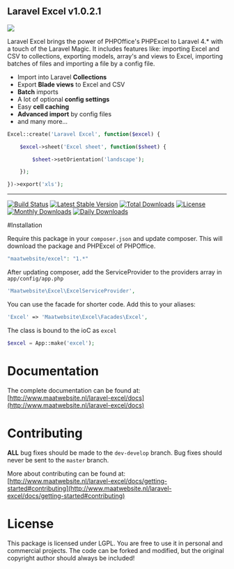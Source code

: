 ## Laravel Excel v1.0.2.1

[<img src="http://www.maatwebsite.nl/img/excel_banner.jpg"/>](http://www.maatwebsite.nl/laravel-excel/docs)

Laravel Excel brings the power of PHPOffice's PHPExcel to Laravel 4.* with a touch of the Laravel Magic. It includes features like: importing Excel and CSV to collections, exporting models, array's and views to Excel, importing batches of files and importing a file by a config file.

- Import into Laravel **Collections**
- Export **Blade views** to Excel and CSV
- **Batch** imports
- A lot of optional **config settings**
- Easy **cell caching**
- **Advanced import** by config files
- and many more...


```php
Excel::create('Laravel Excel', function($excel) {

    $excel->sheet('Excel sheet', function($sheet) {

        $sheet->setOrientation('landscape');

    });

})->export('xls');
```

---

[![Build Status](https://travis-ci.org/Maatwebsite/laravel4-PHPExcel.svg?branch=develop)](https://travis-ci.org/Maatwebsite/laravel4-PHPExcel)
[![Latest Stable Version](https://poser.pugx.org/maatwebsite/excel/v/stable.png)](https://packagist.org/packages/maatwebsite/excel) [![Total Downloads](https://poser.pugx.org/maatwebsite/excel/downloads.png)](https://packagist.org/packages/maatwebsite/excel)  [![License](https://poser.pugx.org/maatwebsite/excel/license.png)](https://packagist.org/packages/maatwebsite/excel)
[![Monthly Downloads](https://poser.pugx.org/maatwebsite/excel/d/monthly.png)](https://packagist.org/packages/maatwebsite/excel)
[![Daily Downloads](https://poser.pugx.org/maatwebsite/excel/d/daily.png)](https://packagist.org/packages/maatwebsite/excel)

#Installation

Require this package in your `composer.json` and update composer. This will download the package and PHPExcel of PHPOffice.

```php
"maatwebsite/excel": "1.*"
```

After updating composer, add the ServiceProvider to the providers array in `app/config/app.php`

```php
'Maatwebsite\Excel\ExcelServiceProvider',
```

You can use the facade for shorter code. Add this to your aliases:

```php
'Excel' => 'Maatwebsite\Excel\Facades\Excel',
```

The class is bound to the ioC as `excel`

```php
$excel = App::make('excel');
```

# Documentation

The complete documentation can be found at: [http://www.maatwebsite.nl/laravel-excel/docs](http://www.maatwebsite.nl/laravel-excel/docs)

# Contributing

**ALL** bug fixes should be made to the `dev-develop` branch. Bug fixes should never be sent to the `master` branch.

More about contributing can be found at: [http://www.maatwebsite.nl/laravel-excel/docs/getting-started#contributing](http://www.maatwebsite.nl/laravel-excel/docs/getting-started#contributing)

# License

This package is licensed under LGPL. You are free to use it in personal and commercial projects. The code can be forked and modified, but the original copyright author should always be included!
